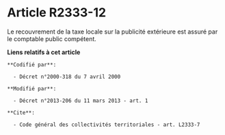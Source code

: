 # Article R2333-12

Le recouvrement de la taxe locale sur la publicité extérieure est assuré par le comptable public compétent.

**Liens relatifs à cet article**

	**Codifié par**:

	  - Décret n°2000-318 du 7 avril 2000

	**Modifié par**:

	  - Décret n°2013-206 du 11 mars 2013 - art. 1

	**Cite**:

	  - Code général des collectivités territoriales - art. L2333-7
